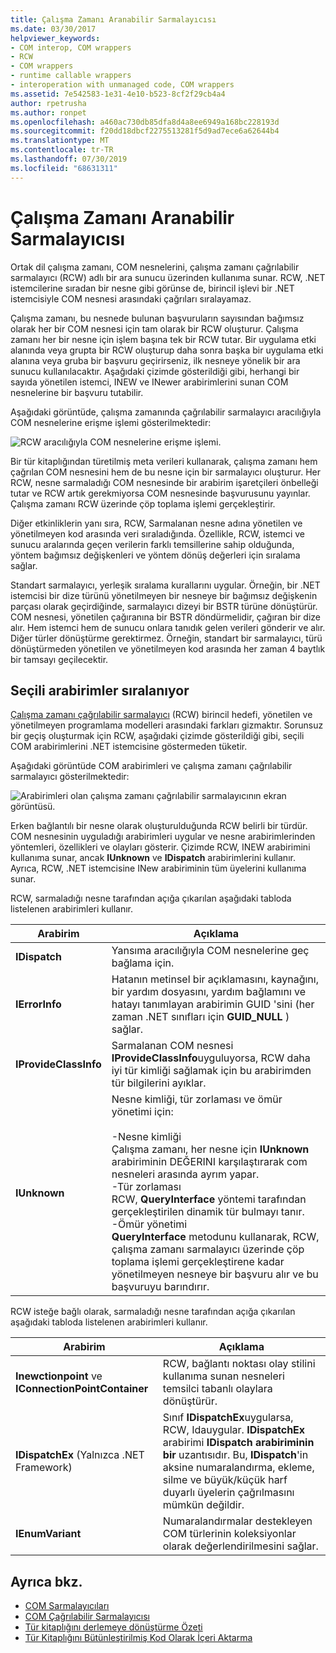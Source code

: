 ```yaml
---
title: Çalışma Zamanı Aranabilir Sarmalayıcısı
ms.date: 03/30/2017
helpviewer_keywords:
- COM interop, COM wrappers
- RCW
- COM wrappers
- runtime callable wrappers
- interoperation with unmanaged code, COM wrappers
ms.assetid: 7e542583-1e31-4e10-b523-8cf2f29cb4a4
author: rpetrusha
ms.author: ronpet
ms.openlocfilehash: a460ac730db85dfa8d4a8ee6949a168bc228193d
ms.sourcegitcommit: f20dd18dbcf2275513281f5d9ad7ece6a62644b4
ms.translationtype: MT
ms.contentlocale: tr-TR
ms.lasthandoff: 07/30/2019
ms.locfileid: "68631311"
---
```

# <a name="runtime-callable-wrapper"></a>Çalışma Zamanı Aranabilir Sarmalayıcısı
Ortak dil çalışma zamanı, COM nesnelerini, çalışma zamanı çağrılabilir sarmalayıcı (RCW) adlı bir ara sunucu üzerinden kullanıma sunar. RCW, .NET istemcilerine sıradan bir nesne gibi görünse de, birincil işlevi bir .NET istemcisiyle COM nesnesi arasındaki çağrıları sıralayamaz.  
  
 Çalışma zamanı, bu nesnede bulunan başvuruların sayısından bağımsız olarak her bir COM nesnesi için tam olarak bir RCW oluşturur. Çalışma zamanı her bir nesne için işlem başına tek bir RCW tutar.  Bir uygulama etki alanında veya grupta bir RCW oluşturup daha sonra başka bir uygulama etki alanına veya gruba bir başvuru geçirirseniz, ilk nesneye yönelik bir ara sunucu kullanılacaktır.  Aşağıdaki çizimde gösterildiği gibi, herhangi bir sayıda yönetilen istemci, INEW ve INewer arabirimlerini sunan COM nesnelerine bir başvuru tutabilir.  

Aşağıdaki görüntüde, çalışma zamanında çağrılabilir sarmalayıcı aracılığıyla COM nesnelerine erişme işlemi gösterilmektedir:

 ![RCW aracılığıyla COM nesnelerine erişme işlemi.](./media/runtime-callable-wrapper/runtime-callable-wrapper.gif)  

 Bir tür kitaplığından türetilmiş meta verileri kullanarak, çalışma zamanı hem çağrılan COM nesnesini hem de bu nesne için bir sarmalayıcı oluşturur. Her RCW, nesne sarmaladığı COM nesnesinde bir arabirim işaretçileri önbelleği tutar ve RCW artık gerekmiyorsa COM nesnesinde başvurusunu yayınlar. Çalışma zamanı RCW üzerinde çöp toplama işlemi gerçekleştirir.  
  
 Diğer etkinliklerin yanı sıra, RCW, Sarmalanan nesne adına yönetilen ve yönetilmeyen kod arasında veri sıraladığında. Özellikle, RCW, istemci ve sunucu aralarında geçen verilerin farklı temsillerine sahip olduğunda, yöntem bağımsız değişkenleri ve yöntem dönüş değerleri için sıralama sağlar.  
  
 Standart sarmalayıcı, yerleşik sıralama kurallarını uygular. Örneğin, bir .NET istemcisi bir dize türünü yönetilmeyen bir nesneye bir bağımsız değişkenin parçası olarak geçirdiğinde, sarmalayıcı dizeyi bir BSTR türüne dönüştürür. COM nesnesi, yönetilen çağıranına bir BSTR döndürmelidir, çağıran bir dize alır. Hem istemci hem de sunucu onlara tanıdık gelen verileri gönderir ve alır. Diğer türler dönüştürme gerektirmez. Örneğin, standart bir sarmalayıcı, türü dönüştürmeden yönetilen ve yönetilmeyen kod arasında her zaman 4 baytlık bir tamsayı geçilecektir.  
  
## <a name="marshaling-selected-interfaces"></a>Seçili arabirimler sıralanıyor  
 [Çalışma zamanı çağrılabilir sarmalayıcı](runtime-callable-wrapper.md) (RCW) birincil hedefi, yönetilen ve yönetilmeyen programlama modelleri arasındaki farkları gizmaktır. Sorunsuz bir geçiş oluşturmak için RCW, aşağıdaki çizimde gösterildiği gibi, seçili COM arabirimlerini .NET istemcisine göstermeden tüketir. 

 Aşağıdaki görüntüde COM arabirimleri ve çalışma zamanı çağrılabilir sarmalayıcı gösterilmektedir: 
  
 ![Arabirimleri olan çalışma zamanı çağrılabilir sarmalayıcının ekran görüntüsü.](./media/runtime-callable-wrapper/runtime-callable-wrapper-interfaces.gif)  
  
 Erken bağlantılı bir nesne olarak oluşturulduğunda RCW belirli bir türdür. COM nesnesinin uyguladığı arabirimleri uygular ve nesne arabirimlerinden yöntemleri, özellikleri ve olayları gösterir. Çizimde RCW, INEW arabirimini kullanıma sunar, ancak **IUnknown** ve **IDispatch** arabirimlerini kullanır. Ayrıca, RCW, .NET istemcisine INew arabiriminin tüm üyelerini kullanıma sunar.  
  
 RCW, sarmaladığı nesne tarafından açığa çıkarılan aşağıdaki tabloda listelenen arabirimleri kullanır.  
  
|Arabirim|Açıklama|  
|---------------|-----------------|  
|**IDispatch**|Yansıma aracılığıyla COM nesnelerine geç bağlama için.|  
|**IErrorInfo**|Hatanın metinsel bir açıklamasını, kaynağını, bir yardım dosyasını, yardım bağlamını ve hatayı tanımlayan arabirimin GUID 'sini (her zaman .NET sınıfları için **GUID_NULL** ) sağlar.|  
|**IProvideClassInfo**|Sarmalanan COM nesnesi **IProvideClassInfo**uyguluyorsa, RCW daha iyi tür kimliği sağlamak için bu arabirimden tür bilgilerini ayıklar.|  
|**IUnknown**|Nesne kimliği, tür zorlaması ve ömür yönetimi için:<br /><br /> -Nesne kimliği<br />     Çalışma zamanı, her nesne için **IUnknown** arabiriminin DEĞERINI karşılaştırarak com nesneleri arasında ayrım yapar.<br />-Tür zorlaması<br />     RCW, **QueryInterface** yöntemi tarafından gerçekleştirilen dinamik tür bulmayı tanır.<br />-Ömür yönetimi<br />     **QueryInterface** metodunu kullanarak, RCW, çalışma zamanı sarmalayıcı üzerinde çöp toplama işlemi gerçekleştirene kadar yönetilmeyen nesneye bir başvuru alır ve bu başvuruyu barındırır.|  
  
 RCW isteğe bağlı olarak, sarmaladığı nesne tarafından açığa çıkarılan aşağıdaki tabloda listelenen arabirimleri kullanır.  
  
|Arabirim|Açıklama|  
|---------------|-----------------|  
|**Inewctionpoint** ve **IConnectionPointContainer**|RCW, bağlantı noktası olay stilini kullanıma sunan nesneleri temsilci tabanlı olaylara dönüştürür.|  
|**IDispatchEx** (Yalnızca .NET Framework) |Sınıf **IDispatchEx**uygularsa, RCW, Idauygular. **IDispatchEx** arabirimi **IDispatch arabiriminin bir** uzantısıdır. Bu, **IDispatch**'in aksine numaralandırma, ekleme, silme ve büyük/küçük harf duyarlı üyelerin çağrılmasını mümkün değildir.|  
|**IEnumVariant**|Numaralandırmalar destekleyen COM türlerinin koleksiyonlar olarak değerlendirilmesini sağlar.|  
  
## <a name="see-also"></a>Ayrıca bkz.

- [COM Sarmalayıcıları](com-wrappers.md)
- [COM Çağrılabilir Sarmalayıcısı](com-callable-wrapper.md)
- [Tür kitaplığını derlemeye dönüştürme Özeti](https://docs.microsoft.com/previous-versions/dotnet/netframework-4.0/k83zzh38(v=vs.100))
- [Tür Kitaplığını Bütünleştirilmiş Kod Olarak İçeri Aktarma](../../framework/interop/importing-a-type-library-as-an-assembly.md)

